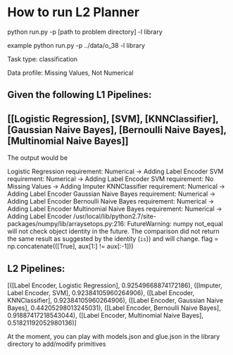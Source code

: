 How to run L2 Planner
=======

 python run.py -p [path to problem directory] -l library
 
 example python run.py -p ../data/o_38 -l library

Task type: classification

Data profile: Missing Values, Not Numerical

Given the following L1 Pipelines:
 -------------
 [[Logistic Regression], [SVM], [KNNClassifier], [Gaussian Naive Bayes], [Bernoulli Naive Bayes], [Multinomial Naive Bayes]]
 -------------
The output would be

 Logistic Regression requirement: Numerical
 -> Adding Label Encoder
 SVM requirement: Numerical
 -> Adding Label Encoder
 SVM requirement: No Missing Values
 -> Adding Imputer
 KNNClassifier requirement: Numerical
 -> Adding Label Encoder
 Gaussian Naive Bayes requirement: Numerical
 -> Adding Label Encoder
 Bernoulli Naive Bayes requirement: Numerical
 -> Adding Label Encoder
 Multinomial Naive Bayes requirement: Numerical
 -> Adding Label Encoder
 /usr/local/lib/python2.7/site-packages/numpy/lib/arraysetops.py:216: FutureWarning: numpy not_equal will not check object identity in the future. The comparison did not return the same result as suggested by the identity (`is`)) and will change.
  flag = np.concatenate(([True], aux[1:] != aux[:-1]))

 L2 Pipelines:
 -------------
 [([Label Encoder, Logistic Regression], 0.92549668874172186), ([Imputer, Label Encoder, SVM], 0.92384105960264906), ([Label Encoder, KNNClassifier], 0.92384105960264906), ([Label Encoder, Gaussian Naive Bayes], 0.44205298013245031), ([Label Encoder, Bernoulli Naive Bayes], 0.91887417218543044), ([Label Encoder, Multinomial Naive Bayes], 0.51821192052980136)]
 
At the moment, you can play with models.json and glue.json in the library directory to add/modify primitives